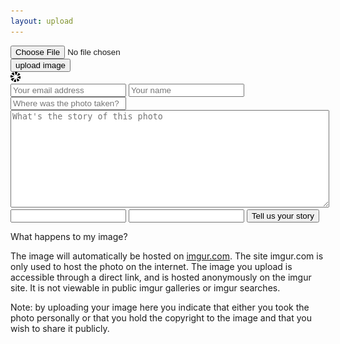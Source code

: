 ```yaml
---
layout: upload
---
```

<script src="http://code.jquery.com/jquery.min.js"></script>
<script>
	$( document ).ready(function() {
		$("#formspree").hide();
		$("#instructions").hide();
		$("#uploadprogress").hide()
		$("#expandinstructions").click(function(e){
			$("#instructions").show();
		});
		$( "#submit-button" ).click(function(e) {
			$("#uploadprogress").show()
			var formData = new FormData();
			var imageData = $("#img-input")[0].files[0];
			formData.append("image",imageData);
			$.ajax({
			  url: "https://api.imgur.com/3/image",
			  type: "POST",
			  datatype: "json",
			  headers: {
			    "Authorization": "Client-ID 893f12a98c220db"
			  },
			  data: formData,
			  success: function(response) {
				  $("#uploadprogress").hide()
				  $("#failureupload").hide();
				  $("#instructions").hide();
				  $("#imguploadform").hide();
				  $("#successupload").html("<img src=" + response.data.link + "></a>");
				  $("#formspree").show();
				  $("#imgurlink").val(response.data.link);
				  $("#imgurdelete").val(response.data.deletehash);
				  
			  },
			  error: function(response){
				  $("#uploadprogress").hide()
			  	  $("#failureupload").html("something went wrong...maybe you should try again?");
				  //window.location.href="upload_image.html";
			  },
			  cache: false,
			  contentType: false,
			  processData: false
			});
		});
	});
</script>

<div id="failureupload"></div>
<div id="successupload"></div>

<div class="my-text-body">
	<form id="imguploadform" method="POST" enctype="multipart/form-data">
		<div class="row">
			<input type="file" id="img-input" name="image" accept="image/*">
		</div>
		<div class="row">
			<input type="button" id="submit-button" value="upload image">
		</div>
		<img id="uploadprogress" src="images/upload_progress.gif">
	</form>
</div>
<div id="formspree">
	<form action="https://formspree.io/fof.contribute@gmail.com" method="POST">
		<input type="email" name="_replyto" placeholder="Your email address">
		<input type="text" name="submittername" placeholder="Your name">
		<input type="text" name="location" placeholder="Where was the photo taken?">
	    <textarea style="width: 100%; height: 150px;" name="the story" placeholder="What's the story of this photo"></textarea>
		<input type="text" name="photo-link" type="hidden" id="imgurlink">
		<input type="text" name="imgur-delete-hash" type="hidden" id="imgurdelete">
		<input type="hidden" name="_subject" value="New FOF submission!" />
		<input type="text" name="_gotcha" style="display:none" />
		<input type="hidden" name="_next" value="thanks.html" />
	    <input type="submit" value="Tell us your story">
	</form>
</div>

What happens to my image? <i class="fa fa-plus" aria-hidden="true" id="expandinstructions"></i>
<div id="instructions">

<p> The image will automatically be hosted on <a href="https://help.imgur.com/hc/en-us/articles/201746817-Post-privacy">imgur.com</a>. The site imgur.com is only used to host the photo on the internet. The image you upload is accessible through a direct link, and is hosted anonymously on the imgur site. It is not viewable in public imgur galleries or imgur searches.</p>

<p>Note: by uploading your image here you indicate that either you took the photo personally or that you hold the copyright to the image and that you wish to share it publicly.</p>

</div>


